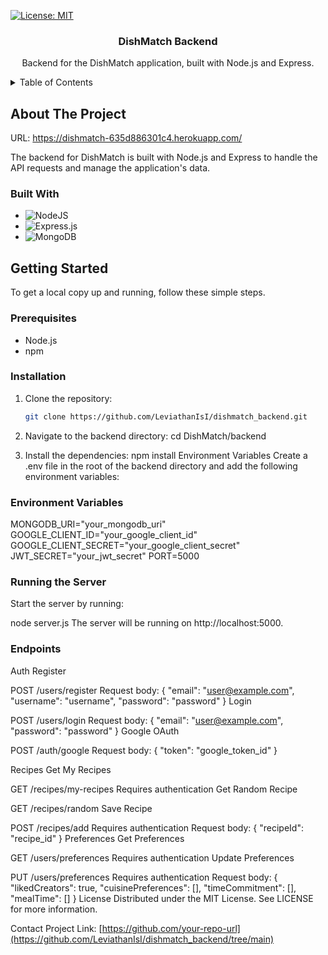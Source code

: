 <!-- PROJECT SHIELDS -->
[![License: MIT](https://img.shields.io/badge/License-MIT-lightgrey.svg)](https://opensource.org/licenses/MIT)

  <h3 align="center">DishMatch Backend</h3>

  <p align="center">
    Backend for the DishMatch application, built with Node.js and Express.
  </p>
</div>

<!-- TABLE OF CONTENTS -->
<details>
  <summary>Table of Contents</summary>
  <ol>
    <li>
      <a href="#about-the-project">About The Project</a>
      <ul>
        <li><a href="#built-with">Built With</a></li>
      </ul>
    </li>
    <li>
      <a href="#getting-started">Getting Started</a>
      <ul>
        <li><a href="#prerequisites">Prerequisites</a></li>
        <li><a href="#installation">Installation</a></li>
        <li><a href="#environment-variables">Environment Variables</a></li>
        <li><a href="#running-the-server">Running the Server</a></li>
      </ul>
    </li>
    <li><a href="#endpoints">Endpoints</a></li>
    <li><a href="#license">License</a></li>
    <li><a href="#contact">Contact</a></li>
    <li><a href="#acknowledgments">Acknowledgments</a></li>
  </ol>
</details>

<!-- ABOUT THE PROJECT -->
## About The Project

URL: https://dishmatch-635d886301c4.herokuapp.com/

The backend for DishMatch is built with Node.js and Express to handle the API requests and manage the application's data.

### Built With

- ![NodeJS](https://img.shields.io/badge/node.js-6DA55F?style=for-the-badge&logo=node.js&logoColor=white)
- ![Express.js](https://img.shields.io/badge/express.js-%23404d59.svg?style=for-the-badge&logo=express&logoColor=%2361DAFB)
- ![MongoDB](https://img.shields.io/badge/MongoDB-%234ea94b.svg?style=for-the-badge&logo=mongodb&logoColor=white)

<!-- GETTING STARTED -->
## Getting Started

To get a local copy up and running, follow these simple steps.

### Prerequisites

- Node.js
- npm

### Installation

1. Clone the repository:
   ```sh
   git clone https://github.com/LeviathanIsI/dishmatch_backend.git
   
2. Navigate to the backend directory:
cd DishMatch/backend

2. Install the dependencies:
npm install
Environment Variables
Create a .env file in the root of the backend directory and add the following environment variables:

### Environment Variables
MONGODB_URI="your_mongodb_uri"
GOOGLE_CLIENT_ID="your_google_client_id"
GOOGLE_CLIENT_SECRET="your_google_client_secret"
JWT_SECRET="your_jwt_secret"
PORT=5000

### Running the Server
Start the server by running:

node server.js
The server will be running on http://localhost:5000.

### Endpoints
Auth
Register

POST /users/register
Request body: { "email": "user@example.com", "username": "username", "password": "password" }
Login

POST /users/login
Request body: { "email": "user@example.com", "password": "password" }
Google OAuth

POST /auth/google
Request body: { "token": "google_token_id" }

Recipes
Get My Recipes

GET /recipes/my-recipes
Requires authentication
Get Random Recipe

GET /recipes/random
Save Recipe

POST /recipes/add
Requires authentication
Request body: { "recipeId": "recipe_id" }
Preferences
Get Preferences

GET /users/preferences
Requires authentication
Update Preferences

PUT /users/preferences
Requires authentication
Request body: { "likedCreators": true, "cuisinePreferences": [], "timeCommitment": [], "mealTime": [] }
License
Distributed under the MIT License. See LICENSE for more information.

Contact
Project Link: [https://github.com/your-repo-url](https://github.com/LeviathanIsI/dishmatch_backend/tree/main)
